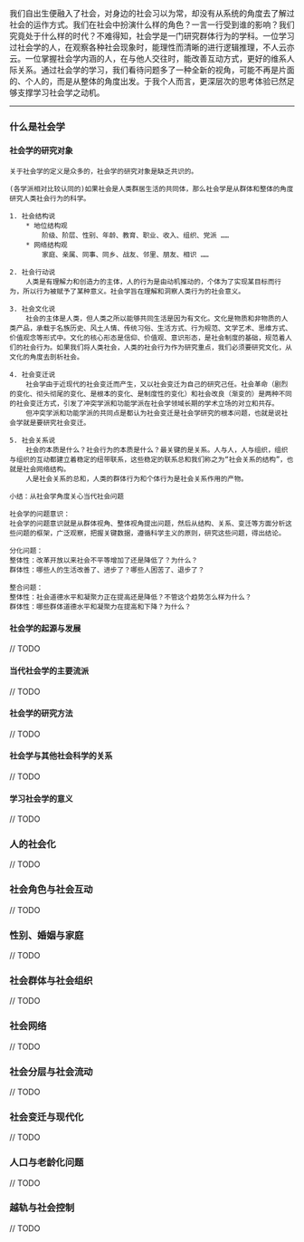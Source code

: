 

   我们自出生便融入了社会，对身边的社会习以为常，却没有从系统的角度去了解过社会的运作方式。我们在社会中扮演什么样的角色？一言一行受到谁的影响？我们究竟处于什么样的时代？不难得知，社会学是一门研究群体行为的学科。一位学习过社会学的人，在观察各种社会现象时，能理性而清晰的进行逻辑推理，不人云亦云。一位掌握社会学内涵的人，在与他人交往时，能改善互动方式，更好的维系人际关系。通过社会学的学习，我们看待问题多了一种全新的视角，可能不再是片面的、个人的，而是从整体的角度出发。于我个人而言，更深层次的思考体验已然足够支撑学习社会学之动机。

---

### 什么是社会学

#### 社会学的研究对象

	关于社会学的定义是众多的，社会学的研究对象是缺乏共识的。

	(各学派相对比较认同的)如果社会是人类群居生活的共同体，那么社会学是从群体和整体的角度研究人类社会行为的科学。

	1. 社会结构说
		* 地位结构观
			阶级、阶层、性别、年龄、教育、职业、收入、组织、党派 ……
		* 网络结构观
			家庭、亲属、同事、同乡、战友、邻里、朋友、相识 ……

	2. 社会行动说
		人类是有理解力和创造力的主体，人的行为是由动机推动的，个体为了实现某目标而行为，所以行为被赋予了某种意义。社会学旨在理解和洞察人类行为的社会意义。

	3. 社会文化说
		社会的主体是人类，但人类之所以能够共同生活是因为有文化。文化是物质和非物质的人类产品，承载于名族历史、风土人情、传统习俗、生活方式、行为规范、文学艺术、思维方式、价值观念等形式中。文化的核心形态是信仰、价值观、意识形态，是社会制度的基础，规范着人们的社会行为。如果我们将人类社会，人类的社会行为作为研究重点，我们必须要研究文化，从文化的角度去剖析社会。

	4. 社会变迁说
		社会学由于近现代的社会变迁而产生，又以社会变迁为自己的研究己任。社会革命（剧烈的变化、彻头彻尾的变化、是根本的变化、是制度性的变化）和社会改良（渐变的）是两种不同的社会变迁方式，引发了冲突学派和功能学派在社会学领域长期的学术立场的对立和共存。		
		但冲突学派和功能学派的共同点是都认为社会变迁是社会学研究的根本问题，也就是说社会学就是要研究社会变迁。

	5. 社会关系说
		社会的本质是什么？社会行为的本质是什么？最关键的是关系。人与人，人与组织，组织与组织的互动都建立着稳定的纽带联系，这些稳定的联系总和我们称之为“社会关系的结构”，也就是社会网络结构。
		人是社会关系的总和，人类的群体行为和个体行为是社会关系作用的产物。

	小结：从社会学角度关心当代社会问题
	
	社会学的问题意识：		
	社会学的问题意识就是从群体视角、整体视角提出问题，然后从结构、关系、变迁等方面分析这些问题的框架，广泛观察，把握关键数据，遵循科学主义的原则，研究这些问题，得出结论。
	
	分化问题：		
	整体性：改革开放以来社会不平等增加了还是降低了？为什么？
	群体性：哪些人的生活改善了、进步了？哪些人困苦了、退步了？
	
	整合问题：		
	整体性：社会道德水平和凝聚力正在提高还是降低？不管这个趋势怎么样为什么？
	群体性：哪些群体道德水平和凝聚力在提高和下降？为什么？

#### 社会学的起源与发展

// TODO 

#### 当代社会学的主要流派

// TODO 

#### 社会学的研究方法

// TODO 

#### 社会学与其他社会科学的关系

// TODO 

#### 学习社会学的意义

// TODO 

### 人的社会化

// TODO 

### 社会角色与社会互动

// TODO 

### 性别、婚姻与家庭

// TODO 

### 社会群体与社会组织

// TODO 

### 社会网络

// TODO 

### 社会分层与社会流动

// TODO 

### 社会变迁与现代化

// TODO 

### 人口与老龄化问题

// TODO 

### 越轨与社会控制

// TODO 
